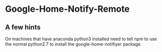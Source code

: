 # Google-Home-Notify-Remote

## A few hints

On machines that have anaconda python3 installed need to tell npm to use the normal python2.7 to install the google-home-notifiyer package.  
